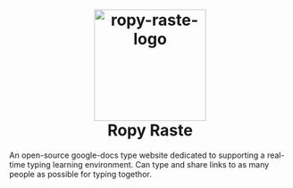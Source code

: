 <h1 align="center">
  <a name="logo" href="https://i.imgur.com/NMhJKMp.jpg"><img src="https://i.imgur.com/NMhJKMp.jpg" alt="ropy-raste-logo" width="200"></a>
  <br>
  Ropy Raste
</h1>

An open-source google-docs type website dedicated to supporting a real-time typing learning environment. Can type and share links to as many people as possible for typing togethor. 
